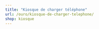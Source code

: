 ```yaml
---
title: "Kiosque de charger téléphone"
url: /ouro/kiosque-de-charger-telephone/
shop: kiosque
---
```

